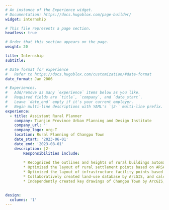 ```yaml
---
# An instance of the Experience widget.
# Documentation: https://docs.hugoblox.com/page-builder/
widget: internship

# This file represents a page section.
headless: true

# Order that this section appears on the page.
weight: 20

title: Internship
subtitle:

# Date format for experience
#   Refer to https://docs.hugoblox.com/customization/#date-format
date_format: Jan 2006

# Experiences.
#   Add/remove as many `experience` items below as you like.
#   Required fields are `title`, `company`, and `date_start`.
#   Leave `date_end` empty if it's your current employer.
#   Begin multi-line descriptions with YAML's `|2-` multi-line prefix.
experience:
  - title: Assistant Rural Planner
    company: Tianjin Province Urban Planning and Design Institute
    company_url: ''
    company_logo: org-T
    location: Rural Planning of Changpu Town
    date_start: '2023-06-01'
    date_end: '2023-08-01'
    description: |2-
        Responsibilities include:
        
        * Recognized the outlines and heights of rural buildings automatically utilizing Mapflow plugin in QGIS.
        * Optimized the layout of rural settlement points based on ARSA multi-agent model and spatial gravity model in NetLogo.
        * Optimized the layout of infrastructure facility points based on accessibility analysis utilizing UNA Toolbox (by City Form Lab) in ArcGIS. 
        * Collaboratively created land-use database by ArcGIS, and calculated various indicators such as agricultural, ecological, and construction spatial attributes.        
        * Independently created key drawings of Changpu Town by ArcGIS, including land-use plan, site plan, transportation route plan, infrastructure facilities plan, etc.
        

design:
  columns: '1'
---
```

